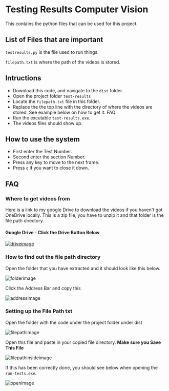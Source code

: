 
# Testing Results Computer Vision

This contains the python files that can be used for this project.

## List of Files that are important

```testresults.py``` is the file used to run things.

```filepath.txt``` is where the path of the videos is stored.

## Intructions

- Download this code, and navigate to the ```dist``` folder.
- Open the project folder ```test-results```
- Locate the ```filepath.txt``` file in this folder.
- Replace the the top line with the directory of where the videos are stored. See example below on how to get it. FAQ
- Run the excutable ```test-results.exe```.
- The videos files should show up.

## How to use the system
-   First enter the Test Number.
-   Second enter the section Number.
-   Press any key to move to the next frame.
-   Press ```q``` if you want to close it down.

## FAQ

### Where to get videos from

Here is a link to my google Drive to download the videos if you haven't got OneDrive locally. This is a zip file, you have to unzip it and that folder is the file path directory.

#### Google Drive - Click the Drive Button Below

[![driveimage](https://i.imgur.com/4OF5z5Y.png)](https://drive.google.com/file/d/1jhljS4km2i7tdChTMlQaieG-9u3U6iPv/view?usp=share_link) 

### How to find out the file path directory 

Open the folder that you have extracted and it should look like this below.

![folderimage](https://i.imgur.com/3pn0h8t.png)

Click the Address Bar and copy this

![addressimage](https://i.imgur.com/FLhsiuG.png)

### Setting up the File Path txt

Open the folder with the code under the project folder under dist

![filepathimage](https://i.imgur.com/QeGlFod.png)

Open this file and paste in your copied file directory. 
**Make sure you Save This File**

![filepathinsideimage](https://i.imgur.com/gkoPsS0.png)

If this has been correctly done, you should see below when opening the ```run-tests.exe```.

![openimage](https://i.imgur.com/8bCJQh2.png)